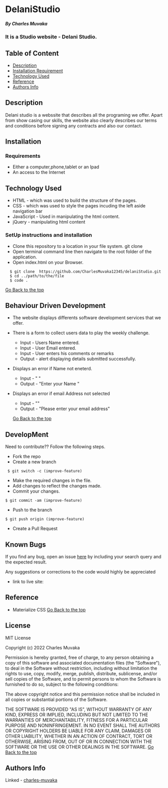 # DelaniStudio
 ##### By Charles Muvaka
 ### It is a Studio website - Delani Studio.
 ## Table of Content
 + [Description](#description)
 + [Installation Requirement](#Installation)
 + [Technology Used](#technology-used)
 + [Reference](#reference)
 + [Authors Info](#author-Info)
 ## Description
 <p>Delani studio is a webssite that describes all the programing we offer. Apart from show casing our skills, the website also clearly describes our terms and conditions before signing any contracts and also our contact.</p>
 
 ## Installation
 ### Requirements
 * Either a computer,phone,tablet or an Ipad
 * An access to the Internet
 ## Technology Used
 * HTML - which was used to build the structure of the pages.
 * CSS - which was used to style the pages incuding the left aside navigation bar
 * JavaScript - Used in manipulating the html content.
 * jQuery - manipulating html content
 ### SetUp instructions and installation
 * Clone this repository to a location in your file system. git clone 
 * Open terminal command line then navigate to the root folder of the application. 
 * Open index.html on your Browser.
  ```
    $ git clone  https://github.com/CharlesMuvaka12345/delaniStudio.git
    $ cd ../path/to/the/file
    $ code .
   ```
   [Go Back to the top](#Delani-Studio)
 ## Behaviour Driven Development
 * The website displays differents software development services that we offer.
 * There is a form to collect users data to play the weekly challenge.
   *  Input - Users Name entered.
   *  Input - User Email entered.
   *  Input - User enters his comments or remarks
   *  Output - alert displaying details submitted successfully. 
 * Displays an error if Name not eneterd.
   *  Input - " "
   *  Output - "Enter your Name "
 * Displays an error if email Address not selected
   * Input - ""
   * Output - "Please enter your email address"

   [Go Back to the top](#Delani-Studio)
 ## DevelopMent
 <p> Need to contribute?? Follow the following steps.</p>

 * Fork the repo
 * Create a new branch 
 ```
  $ git switch -c (improve-feature)
  ```
 * Make the required changes in the file.
 * Add changes to reflect the changes made.
 * Commit your changes.
  ```
  $ git commit -am (improve-feature)
  ```
 * Push to the branch
  ```
  $ git push origin (improve-feature)
   ```
 * Create a Pull Request

 ## Known Bugs
 <p>If you find any bug, open an issue <a href="https://github.com/CharlesMuvaka12345/delaniStudio/issues">here</a> by including your search query and the expected result.</p>
 <p>Any suggestions or corrections to the code would highly be appreciated</p>

  * link to live site:  

 ## Reference
 * Materialize CSS
 [Go Back to the top](#Delani-Studio)

  ## License 
 MIT License

Copyright (c) 2022 Charles Muvaka

Permission is hereby granted, free of charge, to any person obtaining a copy
of this software and associated documentation files (the "Software"), to deal
in the Software without restriction, including without limitation the rights
to use, copy, modify, merge, publish, distribute, sublicense, and/or sell
copies of the Software, and to permit persons to whom the Software is
furnished to do so, subject to the following conditions:

The above copyright notice and this permission notice shall be included in all
copies or substantial portions of the Software.

THE SOFTWARE IS PROVIDED "AS IS", WITHOUT WARRANTY OF ANY KIND, EXPRESS OR
IMPLIED, INCLUDING BUT NOT LIMITED TO THE WARRANTIES OF MERCHANTABILITY,
FITNESS FOR A PARTICULAR PURPOSE AND NONINFRINGEMENT. IN NO EVENT SHALL THE
AUTHORS OR COPYRIGHT HOLDERS BE LIABLE FOR ANY CLAIM, DAMAGES OR OTHER
LIABILITY, WHETHER IN AN ACTION OF CONTRACT, TORT OR OTHERWISE, ARISING FROM,
OUT OF OR IN CONNECTION WITH THE SOFTWARE OR THE USE OR OTHER DEALINGS IN THE
SOFTWARE.
[Go Back to the top](#Delani-Studio)
 ## Authors Info
 Linked - [charles-muvaka](https://ke.linkedin.com/in/charles-muvaka-bb958910a)